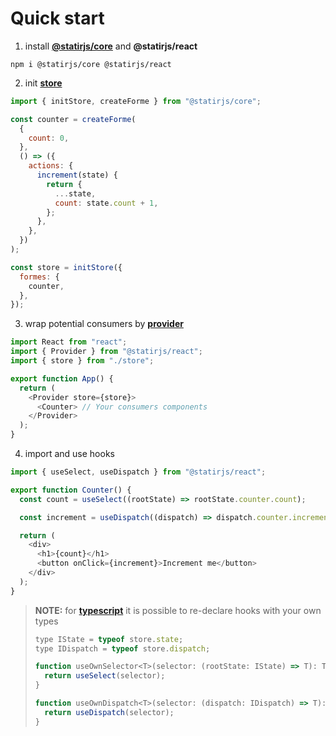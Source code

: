 # Quick start

1. install [**@statirjs/core**](/content/core/home.md) and **@statirjs/react**

```shell
npm i @statirjs/core @statirjs/react
```

2. init [**store**](/content/core/store.md)

```js
import { initStore, createForme } from "@statirjs/core";

const counter = createForme(
  {
    count: 0,
  },
  () => ({
    actions: {
      increment(state) {
        return {
          ...state,
          count: state.count + 1,
        };
      },
    },
  })
);

const store = initStore({
  formes: {
    counter,
  },
});
```

3. wrap potential consumers by [**provider**](/content/react/provider.md)

```js
import React from "react";
import { Provider } from "@statirjs/react";
import { store } from "./store";

export function App() {
  return (
    <Provider store={store}>
      <Counter> // Your consumers components
    </Provider>
  );
}
```

4. import and use hooks

```js
import { useSelect, useDispatch } from "@statirjs/react";

export function Counter() {
  const count = useSelect((rootState) => rootState.counter.count);

  const increment = useDispatch((dispatch) => dispatch.counter.increment);

  return (
    <div>
      <h1>{count}</h1>
      <button onClick={increment}>Increment me</button>
    </div>
  );
}
```

> **NOTE:** for [**typescript**](https://www.typescriptlang.org/) it is possible to re-declare hooks with your own types
>
> ```js
> type IState = typeof store.state;
> type IDispatch = typeof store.dispatch;
>
> function useOwnSelector<T>(selector: (rootState: IState) => T): T {
>   return useSelect(selector);
> }
>
> function useOwnDispatch<T>(selector: (dispatch: IDispatch) => T): T {
>   return useDispatch(selector);
> }
> ```
